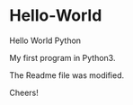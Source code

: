 # Hello-World
Hello World Python

My first program in Python3.

The Readme file was modified.

Cheers!

